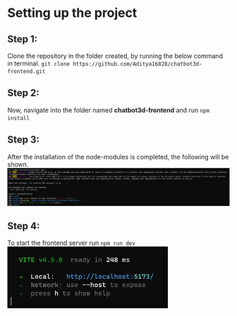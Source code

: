 # Setting up the project

## Step 1:
Clone the repository in the folder created, by running the below command in terminal.
`git clone https://github.com/Aditya16828/chatbot3d-frontend.git`

## Step 2:
Now, navigate into the folder named **chatbot3d-frontend** and run
`npm install`

## Step 3:
After the installation of the node-modules is completed, the following will be shown.  
![npmSS](./screenshots/npmSS.jpeg)

## Step 4:
To start the frontend server run `npm run dev`  
![viteSS](./screenshots/ViteSS.jpeg)